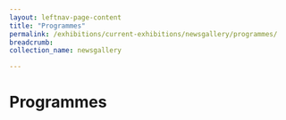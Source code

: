 ```yaml
---
layout: leftnav-page-content
title: "Programmes"
permalink: /exhibitions/current-exhibitions/newsgallery/programmes/
breadcrumb:
collection_name: newsgallery

---
```


# Programmes
